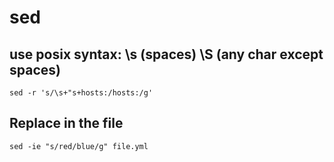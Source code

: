 # sed

## use posix syntax: \s (spaces) \S (any char except spaces)
```
sed -r 's/\s+"s+hosts:/hosts:/g'
```

## Replace in the file
```
sed -ie "s/red/blue/g" file.yml
```
